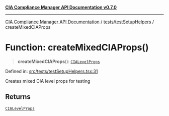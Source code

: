 [**CIA Compliance Manager API Documentation v0.7.0**](../../../README.md)

***

[CIA Compliance Manager API Documentation](../../../modules.md) / [tests/testSetupHelpers](../README.md) / createMixedCIAProps

# Function: createMixedCIAProps()

> **createMixedCIAProps**(): [`CIALevelProps`](../interfaces/CIALevelProps.md)

Defined in: [src/tests/testSetupHelpers.tsx:31](https://github.com/Hack23/cia-compliance-manager/blob/a904e43458f81faf7066f9da9fc149cc9f6e236d/src/tests/testSetupHelpers.tsx#L31)

Creates mixed CIA level props for testing

## Returns

[`CIALevelProps`](../interfaces/CIALevelProps.md)
